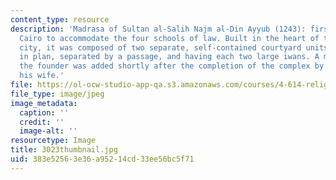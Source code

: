 ```yaml
---
content_type: resource
description: 'Madrasa of Sultan al-Salih Najm al-Din Ayyub (1243): first madrasa in
  Cairo to accommodate the four schools of law. Built in the heart of the Fatimid
  city, it was composed of two separate, self-contained courtyard units, parallel
  in plan, separated by a passage, and having each two large iwans. A mausoleum for
  the founder was added shortly after the completion of the complex by Shajar al-Durr,
  his wife.'
file: https://ol-ocw-studio-app-qa.s3.amazonaws.com/courses/4-614-religious-architecture-and-islamic-cultures-fall-2002/383e52563e36a95214cd33ee56bc5f71_3023thumbnail.jpg
file_type: image/jpeg
image_metadata:
  caption: ''
  credit: ''
  image-alt: ''
resourcetype: Image
title: 3023thumbnail.jpg
uid: 383e5256-3e36-a952-14cd-33ee56bc5f71
---
```

